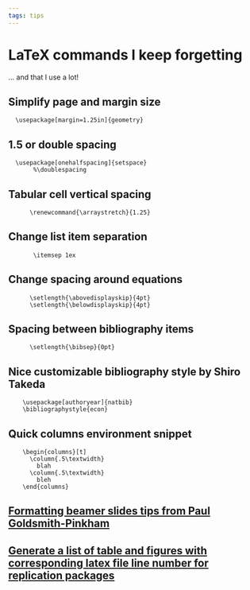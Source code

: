 ```yaml
---
tags: tips
---
```

# LaTeX commands I keep forgetting

... and that I use a lot!

## Simplify page and margin size

      \usepackage[margin=1.25in]{geometry}

## 1.5 or double spacing

      \usepackage[onehalfspacing]{setspace}
           %\doublespacing

## Tabular cell vertical spacing

          \renewcommand{\arraystretch}{1.25}

## Change list item separation

           \itemsep 1ex      

## Change spacing around equations

          \setlength{\abovedisplayskip}{4pt}
          \setlength{\belowdisplayskip}{4pt}

## Spacing between bibliography items

          \setlength{\bibsep}{0pt}  

## Nice customizable bibliography style by Shiro Takeda

        \usepackage[authoryear]{natbib}
        \bibliographystyle{econ}

## Quick columns environment snippet

        \begin{columns}[t]
          \column{.5\textwidth}
            blah
          \column{.5\textwidth}
            bleh
        \end{columns}
        

## [Formatting beamer slides tips from Paul Goldsmith-Pinkham](https://github.com/paulgp/beamer-tips)

## [Generate a list of table and figures with corresponding latex file line number for replication packages](https://twitter.com/andreamoro/status/1400892405679902724?s=20) 
